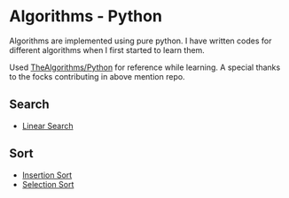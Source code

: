 # Algorithms - Python

Algorithms are implemented using pure python. I have written codes for different algorithms when I first started to learn them. 

Used [TheAlgorithms/Python](https://github.com/TheAlgorithms/Python) for reference while learning. A special thanks to the focks contributing in above mention repo. 

## Search
  - [Linear Search](https://github.com/sagar118/Algorithms-Python/blob/main/Search/linear_search.py)

## Sort
  - [Insertion Sort](https://github.com/sagar118/Algorithms-Python/blob/main/Sort/insertion_sort.py)
  - [Selection Sort](https://github.com/sagar118/Algorithms-Python/blob/main/Sort/selection_sort.py)   

